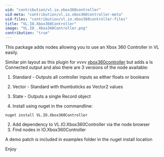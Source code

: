 ```yaml
---
uid: "contribution/vl.io.xbox360controller"
uid-meta: "contribution/vl.io.xbox360controller-meta"
uid-files: "contribution/vl.io.xbox360controller-files"
title: "VL.IO.Xbox360Controller"
image: "VL.IO_.Xbox360Controller.png"
contribution: "true"
---
```


This package adds nodes allowing you to use an Xbox 360 Controller in VL easily.

Similar pin layout as this plugin for vvvv [xbox360controller](xref:contribution/xbox360controller) but adds a Is Connected output and also there are 3 versions of the node available:
1. Standard - Outputs all controller inputs as either floats or booleans
2. Vector - Standard with thumbsticks as Vector2 values
3. State - Outputs a single Record object

1. Install using nuget in the commandline:
```
nuget install VL.IO.Xbox360Controller
```
2. Add dependency to VL.IO.Xbox360Controller via the node browser
3. Find nodes in IO.Xbox360Controller

A demo patch is included in examples folder in the nuget install location

Enjoy